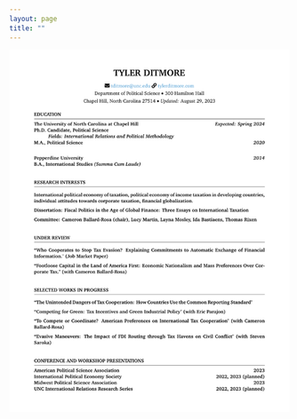 ```yaml
---
layout: page
title: ""
---
```


<img src="assets/Ditmore_CV_8.29.23.pdf"/>

<!-- <object data="assets/Ditmore_CV_8.29.23.pdf" type="application/pdf" width="700px" height="700px">
    <embed src="assets/Ditmore_CV_8.29.23.pdf">
        <p>This browser does not support PDFs. Please download the PDF to view it: <a href="assets/Ditmore_CV_8.29.23.pdf">Download PDF</a>.</p>
    </embed>
</object> -->
